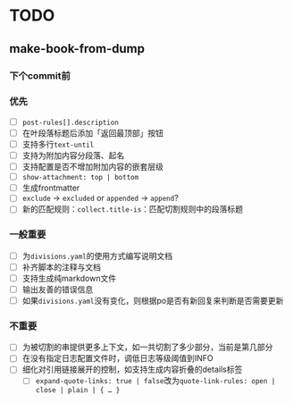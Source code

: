 # TODO

## make-book-from-dump

### 下个commit前

### 优先

* [ ] `post-rules[].description`
* [ ] 在叶段落标题后添加「返回最顶部」按钮
* [ ] 支持多行`text-until`
* [ ] 支持为附加内容分段落、起名
* [ ] 支持配置是否不增加附加内容的嵌套层级
* [ ] `show-attachment: top | bottom`
* [ ] 生成frontmatter
* [ ] `exclude` -> `excluded` or `appended` -> `append`?
* [ ] 新的匹配规则：`collect.title-is`：匹配切割规则中的段落标题

### 一般重要

* [ ] 为`divisions.yaml`的使用方式编写说明文档
* [ ] 补齐脚本的注释与文档
* [ ] 支持生成纯markdown文件
* [ ] 输出友善的错误信息
* [ ] 如果`divisions.yaml`没有变化，则根据po是否有新回复来判断是否需要更新

### 不重要

* [ ] 为被切割的串提供更多上下文，如一共切割了多少部分，当前是第几部分
* [ ] 在没有指定日志配置文件时，调低日志等级阈值到INFO
* [ ] 细化对引用链接展开的控制，如支持生成内容折叠的details标签
  * [ ] `expand-quote-links: true | false`改为`quote-link-rules: open | close | plain | { … }`
